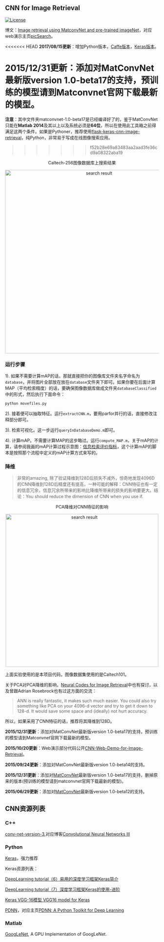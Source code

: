 ## CNN for Image Retrieval

[![License](https://img.shields.io/badge/license-BSD-blue.svg)](../LICENSE)

博文：[Image retrieval using MatconvNet and pre-trained imageNet](http://yongyuan.name/blog/image-retrieval-using-MatconvNet-and-pre-trained-imageNet.html)，对应web演示主页[picSearch](http://yongyuan.name/pic)。

<<<<<<< HEAD
**2017/08/15更新**：增加Python版本，[Caffe版本](https://github.com/willard-yuan/cnn-cbir-benchmark/tree/master/fc_retrieval)，[Keras版本](https://github.com/willard-yuan/flask-keras-cnn-image-retrieval)。

**2015/12/31更新**：添加对MatConvNet最新版version 1.0-beta17的支持，预训练的模型请到Matconvnet官网下载最新的模型。
=======
**注意**：其中文件夹matconvnet-1.0-beta17是已经编译好了的，鉴于MatConvNet只能在**Matlab 2014**及其以上以及系统必须是**64位**，所以在使用此工具箱之前得满足这两个条件。如果是Pythoner，推荐使用[flask-keras-cnn-image-retrieval](https://github.com/willard-yuan/flask-keras-cnn-image-retrieval)，纯Python，非常易于写成在线图像搜索应用。
>>>>>>> f52b28e69a83483aa2aad3fe36cd9a08322aba19

<p align="center">Caltech-256图像数据库上搜索结果</p>
<p align="center"><img src="http://yongyuan.name/images/posts/2015-04-02/airplane-image-retrieval.jpg"  width = 600 alt="search result"/></p>

### 运行步骤

1). 如果不需要计算mAP的话，那就直接把你的图像库文件夹名字命名为`database`，并将图片全部放在放在`database`文件夹下即可。如果你要在后面计算MAP（平均检索精度）的话，要确保图像数据库做成文件夹`databaseClassified`中的形式，然后执行下面命令：

```sh
python movefiles.py
```

2). 接着便可以抽取特征。运行`extractCNN.m`，要用parfor并行的话，直接修改注释部分即可。

3). 检索可视化。这一步运行`queryInDatabaseDemo.m`即可。

4). 计算mAP。不需要计算MAP的这步略过。运行`compute_MAP.m`，关于mAP的计算，请参阅我画的mAP计算过程示意图：[信息检索评价指标](http://yongyuan.name/blog/evaluation-of-information-retrieval.html)，这个计算mAP的脚本是按照那个流程中定义的mAP计算方式来写的。

### 降维

> 非常的amazing, 除了验证降维到128D后损失不减外，惊奇地发现4096D的CNN降维到128D后精度还有提高，一种可能的解释：CNN特征也有一定的信息冗余，信息冗余所带来的影响比降维所带来的损失的影响要更大。结论：You should reduce the dimension of CNN when you use if.

<p align="center">PCA降维对CNN特征的影响</p>
<p align="center"><img src="http://ose5hybez.bkt.clouddn.com/github/PCA-CNN_zps9gzhmg4q.PNG"  width = 500 alt="search result"/></p>

上面实验使用的是本项目代码，图像数据集使用的是Caltech101。

关于PCA对PCA降维的影响，[Neural Codes for Image Retrieval](http://arxiv.org/pdf/1404.1777v2.pdf)中也有探讨，以及曾跟Adrian Rosebrock也有过这方面的交流：
>ANN is really fantastic, it makes such much easier. You could also try something like PCA on your 4096-d vector and try to get it down to 128-d. It would save some space and (ideally) not hurt accuracy.

所以，如果采用了CNN特征的话，推荐将其降维到128D。

**2015/12/31更新**：添加对MatConvNet最新版version 1.0-beta17的支持，预训练的模型请到Matconvnet官网下载最新的模型。

**2015/10/20更新**：Web演示部分代码公开[CNN-Web-Demo-for-Image-Retrieval](https://github.com/willard-yuan/CNN-Web-Demo-for-Image-Retrieval)。

**2015/09/24更新**：添加对MatConvNet最新版version 1.0-beta14的支持。

**2015/12/31更新**：添加对[MatConvNet](http://www.vlfeat.org/matconvnet/)最新版version 1.0-beta17的支持，删掉原来的版本(预训练的模型请到matconvnet官网下载最新的模型)。

**2015/06/29更新**：添加对[MatConvNet](http://www.vlfeat.org/matconvnet/)最新版version 1.0-beta12的支持。

## CNN资源列表

### C++

[conv-net-version-3](https://github.com/xingdi-eric-yuan/conv-net-version-3),对应博客[Convolutional Neural Networks III](http://eric-yuan.me/cnn3/)

### Python

[Keras](https://github.com/fchollet/keras)，强力推荐

Keras资源列表：

[DeepLearning tutorial（6）易用的深度学习框架Keras简介](http://blog.csdn.net/u012162613/article/details/45397033)

[DeepLearning tutorial（7）深度学习框架Keras的使用-进阶](http://blog.csdn.net/u012162613/article/details/45581421)

[Keras VGG-16模型 VGG16 model for Keras](https://gist.github.com/baraldilorenzo/07d7802847aaad0a35d3)

[PDNN](https://github.com/yajiemiao/pdnn)，对应主页[PDNN: A Python Toolkit for Deep Learning](http://www.cs.cmu.edu/~ymiao/pdnntk.html)

### Matlab

[GoogLeNet](http://vision.princeton.edu/pvt/GoogLeNet/), A GPU Implementation of GoogLeNet.


